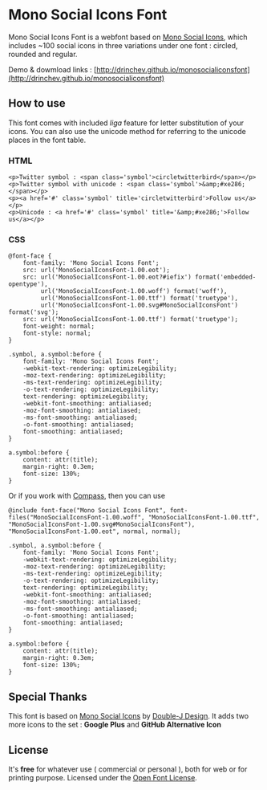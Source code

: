Mono Social Icons Font
===================

Mono Social Icons Font is a webfont based on [Mono Social Icons](http://icondock.com/free/mono-social-icons), which includes ~100 social icons in three variations under one font : circled, rounded and regular.

Demo & dowmload links : [http://drinchev.github.io/monosocialiconsfont](http://drinchev.github.io/monosocialiconsfont)

## How to use

This font comes with included _liga_ feature for letter substitution of your icons. You can also use the unicode method for referring to the unicode places in the font table. 

### HTML
	
    <p>Twitter symbol : <span class='symbol'>circletwitterbird</span></p>
    <p>Twitter symbol with unicode : <span class='symbol'>&amp;#xe286;</span></p>
    <p><a href='#' class='symbol' title='circletwitterbird'>Follow us</a></p>
    <p>Unicode : <a href='#' class='symbol' title='&amp;#xe286;'>Follow us</a></p>

### CSS

    @font-face {
        font-family: 'Mono Social Icons Font';
        src: url('MonoSocialIconsFont-1.00.eot');
        src: url('MonoSocialIconsFont-1.00.eot?#iefix') format('embedded-opentype'),
             url('MonoSocialIconsFont-1.00.woff') format('woff'),
             url('MonoSocialIconsFont-1.00.ttf') format('truetype'),
             url('MonoSocialIconsFont-1.00.svg#MonoSocialIconsFont') format('svg');
        src: url('MonoSocialIconsFont-1.00.ttf') format('truetype');
        font-weight: normal;
        font-style: normal;
    }

    .symbol, a.symbol:before {
        font-family: 'Mono Social Icons Font';
        -webkit-text-rendering: optimizeLegibility;
        -moz-text-rendering: optimizeLegibility;
        -ms-text-rendering: optimizeLegibility;
        -o-text-rendering: optimizeLegibility;
        text-rendering: optimizeLegibility;
        -webkit-font-smoothing: antialiased;
        -moz-font-smoothing: antialiased;
        -ms-font-smoothing: antialiased;
        -o-font-smoothing: antialiased;
        font-smoothing: antialiased;
    }

    a.symbol:before {
        content: attr(title);
        margin-right: 0.3em;
        font-size: 130%;
    }

Or if you work with [Compass](http://compass-style.org/), then you can use

    @include font-face("Mono Social Icons Font", font-files("MonoSocialIconsFont-1.00.woff", "MonoSocialIconsFont-1.00.ttf", "MonoSocialIconsFont-1.00.svg#MonoSocialIconsFont"), "MonoSocialIconsFont-1.00.eot", normal, normal);

    .symbol, a.symbol:before {
        font-family: 'Mono Social Icons Font';
        -webkit-text-rendering: optimizeLegibility;
        -moz-text-rendering: optimizeLegibility;
        -ms-text-rendering: optimizeLegibility;
        -o-text-rendering: optimizeLegibility;
        text-rendering: optimizeLegibility;
        -webkit-font-smoothing: antialiased;
        -moz-font-smoothing: antialiased;
        -ms-font-smoothing: antialiased;
        -o-font-smoothing: antialiased;
        font-smoothing: antialiased;
    }

    a.symbol:before {
        content: attr(title);
        margin-right: 0.3em;
        font-size: 130%;
    }

## Special Thanks

This font is based on [Mono Social Icons](http://icondock.com/free/mono-social-icons) by [Double-J Design](http://www.doublejdesign.co.uk/). It adds two more icons to the set : __Google Plus__ and __GitHub Alternative Icon__

## License

It's __free__ for whatever use ( commercial or personal ), both for web or for printing purpose. Licensed under the [Open Font License](http://scripts.sil.org/cms/scripts/page.php?site_id=nrsi&id=OFL).



